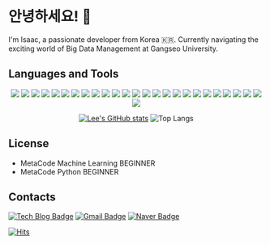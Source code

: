 # 안녕하세요! 👋

I'm Isaac, a passionate developer from Korea 🇰🇷. Currently navigating the exciting world of Big Data Management at Gangseo University.

## Languages and Tools
<div align="center">
	<!-- Programming Languages -->
	<img src="https://img.shields.io/badge/Java-ED8B00?style=for-the-badge&logo=Java&logoColor=white">
	<img src="https://img.shields.io/badge/C-A8B9CC?style=for-the-badge&logo=C&logoColor=black">
	<img src="https://img.shields.io/badge/C++-00599C?style=for-the-badge&logo=c%2B%2B&logoColor=white">
	<img src="https://img.shields.io/badge/Python-3776AB?style=for-the-badge&logo=python&logoColor=white">
	<img src="https://img.shields.io/badge/HTML5-E34F26?style=for-the-badge&logo=HTML5&logoColor=white">
	<img src="https://img.shields.io/badge/CSS3-1572B6?style=for-the-badge&logo=CSS3&logoColor=white">
	<img src="https://img.shields.io/badge/JavaScript-F7DF1E?style=for-the-badge&logo=JavaScript&logoColor=black">
	<img src="https://img.shields.io/badge/jQuery-0769AD?style=for-the-badge&logo=jQuery&logoColor=white">
	<img src="https://img.shields.io/badge/JSP-007396?style=for-the-badge&logo=java&logoColor=white">
	<img src="https://img.shields.io/badge/jSoup-51C8FA?style=for-the-badge&logo=Java&logoColor=white">
	<img src="https://img.shields.io/badge/Selenium-43B02A?style=for-the-badge&logo=Selenium&logoColor=white">
	<img src="https://img.shields.io/badge/Spring-6DB33F?style=for-the-badge&logo=Spring&logoColor=white">
  	<img src="https://img.shields.io/badge/Spring%20Boot-6DB33F?style=for-the-badge&logo=Spring%20Boot&logoColor=white">
	<img src="https://img.shields.io/badge/MyBatis-000000?style=for-the-badge&logo=mybatis&logoColor=white">
	<img src="https://img.shields.io/badge/JDBC-000000?style=for-the-badge&logo=Java&logoColor=white">
	<img src="https://img.shields.io/badge/MySQL-4479A1?style=for-the-badge&logo=MySQL&logoColor=white">
	<img src="https://img.shields.io/badge/Oracle-F80000?style=for-the-badge&logo=Oracle&logoColor=white">
	<img src="https://img.shields.io/badge/DBeaver-CC6699?style=for-the-badge&logo=DBeaver&logoColor=white">
	<img src="https://img.shields.io/badge/AWS-232F3E?style=for-the-badge&logo=Amazon%20AWS&logoColor=white">
 	<img src="https://img.shields.io/badge/R-276DC3?style=for-the-badge&logo=R&logoColor=white">
	<img src="https://img.shields.io/badge/SPSS-FF4500?style=for-the-badge&logo=IBM&logoColor=white">
	<img src="https://img.shields.io/badge/Git-F05032?style=for-the-badge&logo=Git&logoColor=white">
	<img src="https://img.shields.io/badge/VSCODE-007ACC?style=for-the-badge&logo=VisualStudioCode&logoColor=white">
	<img src="https://img.shields.io/badge/Illustrator-FF9A00?style=for-the-badge&logo=Adobe%20Illustrator&logoColor=white"/>
	<img src="https://img.shields.io/badge/Photoshop-31A8FF?style=for-the-badge&logo=Adobe%20Photoshop&logoColor=white"/>
	<img src="https://img.shields.io/badge/Premiere%20Pro-9999FF?style=for-the-badge&logo=Adobe%20Premiere%20Pro&logoColor=white"/>
</div>

<!--
  <img src="https://img.shields.io/badge/Node.js-339933?style=for-the-badge&logo=Node.js&logoColor=white">
  <img src="https://img.shields.io/badge/React-61DAFB?style=for-the-badge&logo=React&logoColor=white">
-->

<div align = center>
	
[![Lee's GitHub stats](https://github-readme-stats.vercel.app/api?username=Isaac-Seungwon&theme=swift&show_icons=true)]() ![Top Langs](https://github-readme-stats.vercel.app/api/top-langs/?username=Isaac-Seungwon&theme=swift&layout=compact)

</div>

## License
- MetaCode Machine Learning BEGINNER
- MetaCode Python BEGINNER

## Contacts
[![Tech Blog Badge](http://img.shields.io/badge/-Tech%20blog-black?style=flat-square&logo=github&link=https://isaac-christian.tistory.com/)](https://isaac-christian.tistory.com/)
[![Gmail Badge](https://img.shields.io/badge/Gmail-d14836?style=flat-square&logo=Gmail&logoColor=white&link=mailto:zhzk33@gmail.com)](mailto:zhzk33@gmail.com)
[![Naver Badge](https://img.shields.io/badge/Naver-03C75A?style=flat-square&logo=Naver&logoColor=white&link=mailto:zhzkdkrak@naver.com)](mailto:zhzkdkrak@naver.com)

[![Hits](https://hits.seeyoufarm.com/api/count/incr/badge.svg?url=https%3A%2F%2Fgithub.com%2FIsaac-Seungwon&count_bg=%23162457&title_bg=%23121517&icon=&icon_color=%23E7E7E7&title=hits&edge_flat=true)](https://hits.seeyoufarm.com)

<!--
**Isaac-Seungwon/Isaac-Seungwon** is a ✨ _special_ ✨ repository because its `README.md` (this file) appears on your GitHub profile.

### 🤖 About me:

| [![Solved.ac Profile](http://mazassumnida.wtf/api/v2/generate_badge?boj=isaac_christian)](https://solved.ac/isaac_christian/) |
| ------------- |

<div align=center>
	<img src="https://capsule-render.vercel.app/api?type=waving&color=auto&height=55&section=header&text=Seungwon's%20Github!&fontSize=30" />	
</div>

- Korea Digital Media High School Department of Digital Contents 14th
- Gangseo University Department of Bigdata Management

<img src="https://img.shields.io/badge/github-181717?style=for-the-badge&logo=github&logoColor=white">
<img src="https://img.shields.io/badge/aws-232F3E?style=for-the-badge&logo=Amazon aws&logoColor=white">
<img src="https://img.shields.io/badge/JavaScript-F7DF1E?style=for-the-badge&logo=JavaScript&logoColor=white">
<img src="https://img.shields.io/badge/Spring-6DB33F?style=for-the-badge&logo=Spring&logoColor=white">
<img src="https://img.shields.io/badge/HTML5-E34F26?style=for-the-badge&logo=HTML5&logoColor=white">
<img src="https://img.shields.io/badge/CSS3-1572B6?style=for-the-badge&logo=CSS3&logoColor=white"> <br>

Here are some ideas to get you started:

- 🔭 I’m currently working on ...
- 🌱 I’m currently learning ...
- 👯 I’m looking to collaborate on ...
- 🤔 I’m looking for help with ...
- 💬 Ask me about ...
- 📫 How to reach me: ...
- 😄 Pronouns: ...
- ⚡ Fun fact: ...
-->
